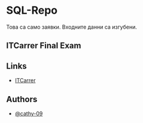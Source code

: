# SQL-Repo

Това са само заявки. Входните данни са изгубени.

## ITCarrer Final Exam

## Links

- [ITCarrer](https://github.com/cathy-09/SQL-Repo/blob/main/ITCarrer.sql)

## Authors

- [@cathy-09](https://github.com/cathy-09)
